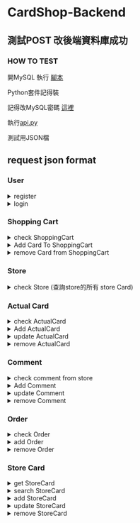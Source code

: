 # CardShop-Backend

## 測試POST 改後端資料庫成功

### HOW TO TEST

開MySQL 執行 [腳本](https://github.com/Madfater/CardShop/blob/backend_qq816/Backend/Sql_Init.txt)

Python套件記得裝

記得改MySQL密碼 [這裡](https://github.com/Madfater/CardShop/blob/backend_qq816/Backend/mysql.py)

執行[api.py](https://github.com/Madfater/CardShop/blob/backend_qq816/Backend/api.py)


測試用JSON檔


## request json format
### User
<details>
<summary>register</summary> 

```python
# /user/register , method = POST
{
    "password": "passwd",
    "username": "alan",
    "email": "123@gmail.com"
}
```
return "User already exist" or "register success"
</details>


<details>
<summary>login</summary>

```python
# /user/login , method = POST
{
    "email": "123@gmail.com",
    "password": "passwd"
}
```
return User ID or "login failed" or "this email isn't register yet"
</details>


### Shopping Cart

<details>
<summary>check ShoppingCart</summary>

```python
# /cart?user_id=<int:user_id> , method = GET
# params可選包括 page (int), pageLimit (int)
# ex:/cart/user_id=1&page=1
```
return StoreCard in ShoppingCart likes
```python
{
  "items": [
    [
      1,               # store card id
      500,             # store card price
      "九成新狀態良好", # store card status
      10,              # store card quantity
      1,               # actual card id
      2                # store id
    ]
  ],
  "total_page": 1
}
```
</details>

<details>
<summary>Add Card To ShoppingCart</summary>


```python
# /cart/add , method = POST

{
    "user_id" : 1,
    "card_id" : 2
}
```
return "User not found" or "Card not found" or "added"
</details>

<details>
<summary>remove Card from ShoppingCart</summary>


```python
# /cart/remove , method = DELETE
{
    "user_id":1,
    "card_id":2
}
```
return "User not found" or "Card not found" or "Card not in shopping cart" or "removed"
</details>



### Store

<details>
<summary>check Store (查詢store的所有 store Card)</summary>

```python
# /store?id=<int:store_id> , method = GET
# params可選包括 page (int), pageLimit (int), orderWay (str)(包含 id, name, quantity), ascending(bool)
# ex:/store?id=1&page=1&ascending=true
```
return likes
```python
{
    "items": [
        [
            3,                          # Card_id
            40,                         # price
            "九成新狀態良好",            # status
            15,                         # quantity
            1,                          # actual card id
            "死者復甦",                  # name
            "法術卡",                    # catagory
            "復活墓地一隻怪獸卡到場上",    # description
            "https://imgur.com/a/CYPu9TG"# imgPath
        ],
        [
            4,
            500,
            "九成新狀態良好",
            10,
            1,
            "神聖彗星反射力量",
            "陷阱卡",
            "反射法術",
            "https://imgur.com/a/Dd7OHBt"
        ]
    ],
    "total_page": 1
}
```
</details>

### Actual Card

<details>
<summary>check ActualCard</summary>

```python
# /actualCard?id=<int:card_id> , method = GET
# ex: /actualCard?id=1
```
return "Card not found" or return ActualCard likes
```python
[
    [
        1,                             # Card_ID
        "青眼白龍",                     # Name
        "怪獸卡",                       # Catagory
        "超猛飛龍毀滅一切",              # Description
        "https://imgur.com/a/2FFGPMs"   # imgPath
    ]
]
```
</details>

<details>
<summary>Add ActualCard</summary>

```python
# /actualCard/add , method = POST
{
    "name" : "nothing",
    "catagory" : "dragon",
    "description" : "destory enemy",
    "imgPath" : "http"
}
```
return "added"
</details>

<details>
<summary>update ActualCard</summary>

```python
# /actualCard/update , method = PUT
{
    "card_id" : 1,
    "name" : "forest elf",
    "catagory" : "elf",
    "description":"send itself to the tomb",
    "imgPath":"http:849898984"
    # 至少包含 name catagory description imgPath 其中一項
}
```
return "Card not found" or "updated"
</details>

<details>
<summary>remove ActualCard</summary>

```python
# /actualCard/remove , method = DELETE
{
    "card_id":1
}
```
return "Card not found" or "removed"
</details>


### Comment

<details>
<summary>check comment from store</summary>

```python
# /comment?store_id=<int:store_id>&page=<int:page> , method = GET
# params可選包括 page (int), pageLimit (int)
# ex:/comment?store_id=1&page=1&pageLimit=30
```
return "Store not found" or return comment likes
```python
{
    "items": [
        [
            1,          # comment id
            5,          # score
            "賣家出貨快",# context
            1           # user id
        ]
    ],
    "total_page": 1
}
```
</details>

<details>
<summary>Add Comment</summary>

```python
# /comment/add , method = POST
{
    "store_id":1,
    "score" : 5,
    "context" : "777",
    "user_id":1
}

```
return "Store not found" or "User not found" or "added"
</details>

<details>
<summary>update Comment</summary>

```python
# /comment/update , method = PUT
{
    "comment_id" : 1
    "score" : 5,
    "context" : "777"
    # 至少包含 score context 其中一項
}

```
return "Comment not found" or "updated"
</details>

<details>
<summary>remove Comment</summary>

```python
# /comment/remove , method = DELETE
{
    "comment_id" : 1
}
```
return "Comment not found" or "removed"
</details>

### Order
</details>

<details>
<summary>check Order</summary>

```python
# /order?id=<int:order_id> , method = GET
# params可選包括 page (int), pageLimit (int)
# ex: /order?id=101&page=1
```
return "Order not found" or return Order likes
```python
{
    "items": {
        "1": [          # store id
            [
                4,              # store card id
                500,            # store card price
                4,              # order quantity
                4               # actual card id
            ]
        ]
    },
    "total_page": 1
}
```
</details>

<details>
<summary>add Order</summary>

```python
# /order/add , method = POST
{
    "user_id":1,
    "address":"",
    "items":{
        "2":1,
        "3":4
    }
}
```
return orderId
</details>

<details>
<summary>remove Order</summary>

```python
# /order/remove , method = DELETE
{
    'order_id':1
}
```
return "Order not found" or "removed"
</details>

### Store Card
<details>
<summary>get StoreCard</summary>

```python
# /card?id=<int:card_id> , method = POST
# ex: /card?id=1
```

return "Card not found" or return StoreCard likes
```python
[
    "神聖彗星反射力量",  # name
    "陷阱卡",           # catagory
    "反射法術",         # description
    500,                # price
    "九成新狀態良好",    # status
    10,                 # quantity
    4,                  # actual card id
    1,                  # store id
    "Happy Card Store"  # store name
]
```
</details>

<details>
<summary>search StoreCard</summary>

```python
# /card/search?keyword=<str:keyword> , method = GET
# params可選包括 page (int), pageLimit (int), orderWay (str)(包含 id, name, quantity), ascending(bool)
# ex: /card/search?keyword=卡&orderWay=price&ascending=false
```

return "no results" or return StoreCard likes
```python
{
    "items": [
        [
            5,              # store card id
            "貪欲之壺",      # name
            "法術卡",        # catagory
            "抽五張卡",      # description
            15,             # price
            "舊卡新賣",      # status
            20,             # quantity
            5,              # actual card id
            2,              # store id
            "Change Store"  # store name
        ],
        [
            3,
            "死者復甦",
            "法術卡",
            "復活墓地一隻怪獸卡到場上",
            40,
            "九成新狀態良好",
            15,
            3,
            2,
            "Change Store"
        ]
    ],
    "total_page": 1
}
```
</details>

<details>
<summary>add StoreCard</summary>

```python
# /card/add , method = POST
{
    "store_id" : 1,
    "price":10,
    "status":"9成新",
    "quantity":4,
    "accard_ID": 2
}
```
return storeCard_ID or "Store not found"
</details>

<details>
<summary>update StoreCard</summary>

```python
# /card/update , method = POST
{
    "store_id" : 1,
    "price":10,
    "status":"9成新",
    "quantity":4
    # 至少包含 price status quantity 其中一個
}
```
return "Card not found" or "no access" or "updated"
</details>

<details>
<summary>remove StoreCard</summary>

```python
# /card/remove , method = POST
{
    "card_id":1,
    "user_id":1
}
```
return "Card not found" or "no access" or "updated"
</details>